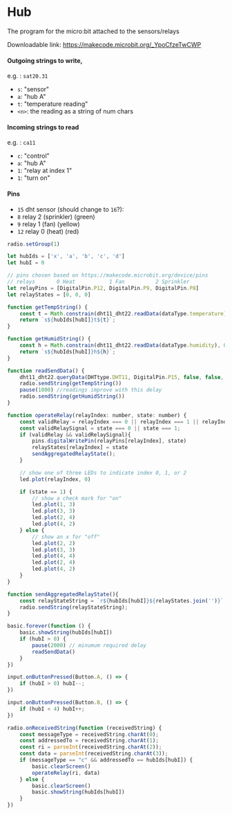 # Hub

The program for the micro:bit attached to the sensors/relays

Downloadable link: https://makecode.microbit.org/_YpoCfzeTwCWP

#### Outgoing strings to write,
e.g. : `sat20.31`
- `s`: "sensor"
- `a`: "hub A"
- `t`: "temperature reading"
- `<n>`: the reading as a string of num chars

#### Incoming strings to read
e.g. : `ca11`
- `c`: "control"
- `a`: "hub A"
- `1`: "relay at index 1"
- `1`: "turn on"

#### Pins
- `15`    dht sensor (should change to `16`?):
- `8`     relay 2 (sprinkler) (green)
- `9`     relay 1 (fan) (yellow)
- `12`    relay 0 (heat) (red)

```js
radio.setGroup(1)

let hubIds = ['x', 'a', 'b', 'c', 'd']
let hubI = 0

// pins chosen based on https://makecode.microbit.org/device/pins
// relays       0 Heat           1 Fan          2 Sprinkler
let relayPins = [DigitalPin.P12, DigitalPin.P9, DigitalPin.P8]
let relayStates = [0, 0, 0]

function getTempString() {
    const t = Math.constrain(dht11_dht22.readData(dataType.temperature), 0, 100);
    return `s${hubIds[hubI]}t${t}`;
}

function getHumidString() {
    const h = Math.constrain(dht11_dht22.readData(dataType.humidity), 0, 100);
    return `s${hubIds[hubI]}h${h}`;
}

function readSendData() {
    dht11_dht22.queryData(DHTtype.DHT11, DigitalPin.P15, false, false, false)
    radio.sendString(getTempString())
    pause(1000) //readings improve with this delay
    radio.sendString(getHumidString())
}

function operateRelay(relayIndex: number, state: number) {
    const validRelay = relayIndex === 0 || relayIndex === 1 || relayIndex === 2;
    const validRelaySignal = state === 0 || state === 1;
    if (validRelay && validRelaySignal){
        pins.digitalWritePin(relayPins[relayIndex], state)
        relayStates[relayIndex] = state
        sendAggregatedRelayState();
    }

    // show one of three LEDs to indicate index 0, 1, or 2
    led.plot(relayIndex, 0)

    if (state == 1) {
        // show a check mark for "on"
        led.plot(1, 3)
        led.plot(3, 3)
        led.plot(2, 4)
        led.plot(4, 2)
    } else {
        // show an x for "off"
        led.plot(2, 2)
        led.plot(3, 3)
        led.plot(4, 4)
        led.plot(2, 4)
        led.plot(4, 2)
    }
}

function sendAggregatedRelayState(){
    const relayStateString = `r${hubIds[hubI]}${relayStates.join('')}`;
    radio.sendString(relayStateString);
}

basic.forever(function () {
    basic.showString(hubIds[hubI])
    if (hubI > 0) {
        pause(2000) // minumum required delay
        readSendData()
    }
})

input.onButtonPressed(Button.A, () => {
    if (hubI > 0) hubI--;
})

input.onButtonPressed(Button.B, () => {
    if (hubI < 4) hubI++;
})

radio.onReceivedString(function (receivedString) {
    const messageType = receivedString.charAt(0);
    const addressedTo = receivedString.charAt(1);
    const ri = parseInt(receivedString.charAt(2));
    const data = parseInt(receivedString.charAt(3));
    if (messageType == "c" && addressedTo == hubIds[hubI]) {
        basic.clearScreen()
        operateRelay(ri, data)
    } else {
        basic.clearScreen()
        basic.showString(hubIds[hubI])
    }
})

```